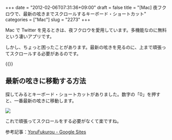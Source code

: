 +++
date = "2012-02-06T07:31:36+09:00"
draft = false
title = "[Mac] 夜フクロウで、最新の呟きまでスクロールするキーボード・ショートカット"
categories = ["Mac"]
slug = "2273"
+++

Mac で Twitter を見るときは、夜フクロウを愛用しています。多機能なのに無料という凄いアプリです。

しかし、ちょっと困ったことがあります。最新の呟きを見るのに、上まで頑張ってスクロールする必要があるのです。

{{<app id="428834068" title="夜フクロウ 2.70（無料）" src="http://a5.mzstatic.com/us/r1000/082/Purple/e1/57/a9/mzi.hyufkjtx.100x100-75.png">}}

## 最新の呟きに移動する方法

探してみるとキーボード・ショートカットがありました。数字の「0」を押すと、一番最新の呟きに移動します。

![](/images/2012/02/2273_1.png)

これで頑張ってスクロールをする必要がなくて楽ですね。

参考記事：[YoruFukurou - Google Sites](https://sites.google.com/site/yorufukurou/)
